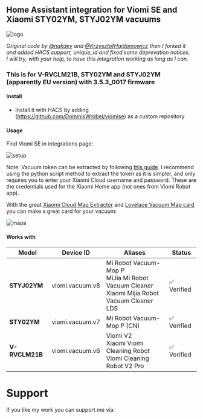 ## Home Assistant integration for Viomi SE and Xiaomi STY02YM, STYJ02YM vacuums

![logo](https://github.com/user-attachments/assets/398cdf45-c36b-4cf2-b458-af00832aa092)

_Original code by [@nqkdev](https://github.com/nqkdev/home-assistant-vacuum-styj02ym) and [@KrzysztofHajdamowicz](https://github.com/KrzysztofHajdamowicz/home-assistant-vacuum-styj02ym) then I forked it and added HACS support, unique_id and fixed some deprevation notices._  
_I will try, with your help, to have this integration working as long as I can._

### This is for V-RVCLM21B, STY02YM and STYJ02YM (apparently EU version) with 3.5.3_0017 firmware

#### Install

- Install it with HACS by adding (https://github.com/DominikWrobel/viomise) as a custom repository

#### Usage

Find Viomi SE in integrations page:

![setup](https://github.com/user-attachments/assets/80a382fb-5a55-49da-a05c-9a31db1f7c8a)

Note: Vacuum token can be extracted by following [this guide](https://www.home-assistant.io/integrations/xiaomi_miio/#retrieving-the-access-token). I recommend using the python script method to extract the token as it is simpler, and only requires you to enter your Xiaomi Cloud username and password. These are the credentials used for the Xiaomi Home app (not ones from Viomi Robot app).

With the great [Xiaomi Cloud Map Extractor](https://github.com/PiotrMachowski/Home-Assistant-custom-components-Xiaomi-Cloud-Map-Extractor) and [Lovelace Vacuum Map card](https://github.com/PiotrMachowski/lovelace-xiaomi-vacuum-map-card?tab=readme-ov-file#lovelace-vacuum-map-card) you can make a great card for your vacuum:

![mapa](https://github.com/user-attachments/assets/baffebc6-e6fb-490b-9482-1064e897b182)

#### Works with

| Model | Device ID | Aliases | Status |
| ----- | --------- | ------- | ------ |
| **STYJ02YM** | viomi.vacuum.v8 | Mi Robot Vacuum-Mop P <br> MiJia Mi Robot Vacuum Cleaner <br> Xiaomi Mijia Robot Vacuum Cleaner LDS | :white_check_mark: Verified |
| **STY02YM** | viomi.vacuum.v7 | Mi Robot Vacuum-Mop P (CN) | :white_check_mark: Verified |
| **V-RVCLM21B** | viomi.vacuum.v6 | Viomi V2 <br> Xiaomi Viomi Cleaning Robot <br> Viomi Cleaning Robot V2 Pro | :white_check_mark: Verified |


# Support

If you like my work you can support me via:

<figure class="wp-block-image size-large"><a href="https://www.buymeacoffee.com/dominikjwrc"><img src="https://homeassistantwithoutaplan.files.wordpress.com/2023/07/coffe-3.png?w=182" alt="" class="wp-image-64"/></a></figure>
